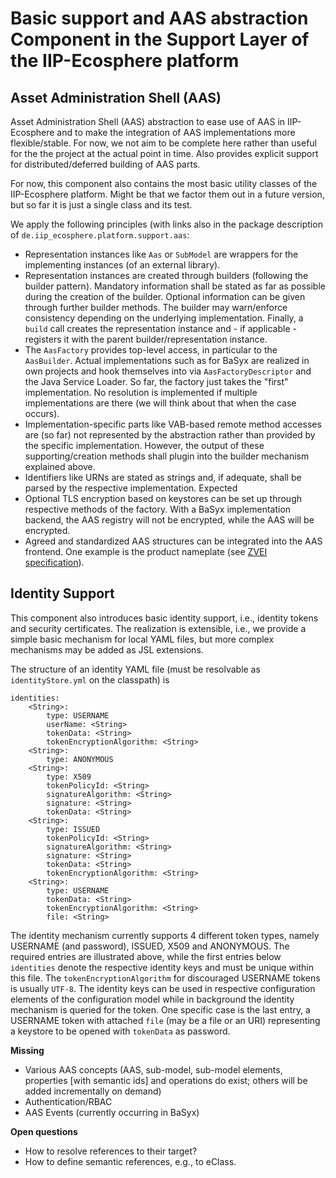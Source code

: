 # Basic support and AAS abstraction Component in the Support Layer of the IIP-Ecosphere platform

## Asset Administration Shell (AAS)

Asset Administration Shell (AAS) abstraction to ease use of AAS in IIP-Ecosphere and to make the integration
of AAS implementations more flexible/stable. For now, we not aim to be complete here rather than useful for the the 
project at the actual point in time. Also provides explicit support for distributed/deferred building of AAS parts.

For now, this component also contains the most basic utility classes of the 
IIP-Ecosphere platform. Might be that we factor them out in a future version, but so far it is just a single class
and its test.

We apply the following principles (with links also in the package description of ``de.iip_ecosphere.platform.support.aas``:
 - Representation instances like ``Aas`` or ``SubModel`` are wrappers for the implementing instances (of an external library).
 - Representation instances are created through builders (following the builder pattern). Mandatory information shall be stated as far as possible during the creation of the builder. Optional information can be given through further builder methods. The builder may warn/enforce consistency depending on the underlying implementation. Finally, a ``build`` call creates the representation instance and - if applicable - registers it with the parent builder/representation instance.
 - The ``AasFactory`` provides top-level access, in particular to the ``AasBuilder``. Actual implementations such as for BaSyx are realized in own projects and hook themselves into via ``AasFactoryDescriptor`` and the Java Service Loader. So far, the factory just takes the "first" implementation. No resolution is implemented if multiple implementations are there (we will think about that when the case occurs).
 - Implementation-specific parts like VAB-based remote method accesses are (so far) not represented by the abstraction rather than provided by the specific implementation. However, the output of these supporting/creation methods shall plugin into the builder mechanism explained above.
 - Identifiers like URNs are stated as strings and, if adequate, shall be parsed by the respective implementation. Expected 
 - Optional TLS encryption based on keystores can be set up through respective methods of the factory. With a BaSyx implementation backend, the AAS registry will not be encrypted, while the AAS will be encrypted.
 - Agreed and standardized AAS structures can be integrated into the AAS frontend. One example is the product nameplate (see [ZVEI specification](https://www.zvei.org/fileadmin/user_upload/Presse_und_Medien/Publikationen/2020/Dezember/Submodel_Templates_of_the_Asset_Administration_Shell/201117_I40_ZVEI_SG2_Submodel_Spec_ZVEI_Technical_Data_Version_1_1.pdf)).
 
 
## Identity Support

This component also introduces basic identity support, i.e., identity tokens and security certificates. The realization is extensible, i.e., we provide a simple basic mechanism for local YAML files, but more complex mechanisms may be added as JSL extensions.

The structure of an identity YAML file (must be resolvable as `identityStore.yml` on the classpath) is

    identities:
        <String>: 
            type: USERNAME
            userName: <String>
            tokenData: <String>
            tokenEncryptionAlgorithm: <String>
        <String>:
            type: ANONYMOUS
        <String>:
            type: X509
            tokenPolicyId: <String>
            signatureAlgorithm: <String>
            signature: <String>
            tokenData: <String>
        <String>:
            type: ISSUED
            tokenPolicyId: <String>
            signatureAlgorithm: <String>
            signature: <String>
            tokenData: <String>
            tokenEncryptionAlgorithm: <String>
        <String>:
            type: USERNAME
            tokenData: <String>
            tokenEncryptionAlgorithm: <String>
            file: <String>

The identity mechanism currently supports 4 different token types, namely USERNAME (and password), ISSUED, X509 and ANONYMOUS. The required entries are illustrated above, while the first entries below `identities` denote the respective identity keys and must be unique within this file. The `tokenEncryptionAlgorithm` for discouraged USERNAME tokens is usually `UTF-8`. The identity keys can be used in respective configuration elements of the configuration model while in background the identity mechanism is queried for the token. One specific case is the last entry, a USERNAME token with attached `file` (may be a file or an URI) representing a keystore to be opened with `tokenData` as password. 
 
**Missing**
- Various AAS concepts (AAS, sub-model, sub-model elements, properties [with semantic ids] and operations do exist; others will be added incrementally on demand)
- Authentication/RBAC
- AAS Events (currently occurring in BaSyx)

**Open questions**
- How to resolve references to their target?
- How to define semantic references, e.g., to eClass.
